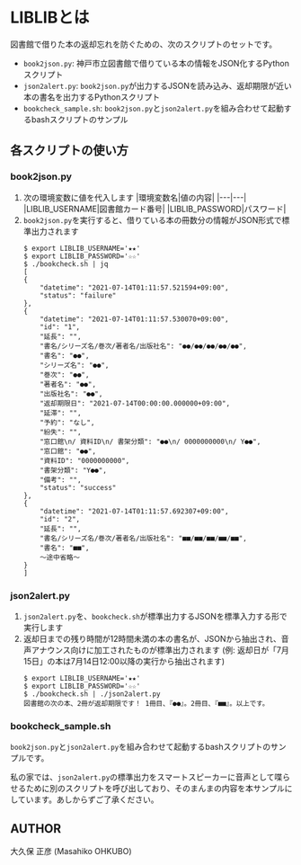 # LIBLIBとは

図書館で借りた本の返却忘れを防ぐための、次のスクリプトのセットです。

- `book2json.py`: 神戸市立図書館で借りている本の情報をJSON化するPythonスクリプト
- `json2alert.py`: `book2json.py`が出力するJSONを読み込み、返却期限が近い本の書名を出力するPythonスクリプト
- `bookcheck_sample.sh`: `book2json.py`と`json2alert.py`を組み合わせて起動するbashスクリプトのサンプル

## 各スクリプトの使い方

### book2json.py

1. 次の環境変数に値を代入します
	|環境変数名|値の内容|
	|---|---|
	|LIBLIB_USERNAME|図書館カード番号|
	|LIBLIB_PASSWORD|パスワード|
2. `book2json.py`を実行すると、借りている本の冊数分の情報がJSON形式で標準出力されます
	```
	$ export LIBLIB_USERNAME='★★'
	$ export LIBLIB_PASSWORD='☆☆'
	$ ./bookcheck.sh | jq
	[
	{
		"datetime": "2021-07-14T01:11:57.521594+09:00",
		"status": "failure"
	},
	{
		"datetime": "2021-07-14T01:11:57.530070+09:00",
		"id": "1",
		"延長": "",
		"書名/シリーズ名/巻次/著者名/出版社名": "●●/●●/●●/●●/●●",
		"書名": "●●",
		"シリーズ名": "●●",
		"巻次": "●●",
		"著者名": "●●",
		"出版社名": "●●",
		"返却期限日": "2021-07-14T00:00:00.000000+09:00",
		"延滞": "",
		"予約": "なし",
		"紛失": "",
		"窓口館\n/ 資料ID\n/ 書架分類": "●●\n/ 0000000000\n/ Y●●",
		"窓口館": "●●",
		"資料ID": "0000000000",
		"書架分類": "Y●●",
		"備考": "",
		"status": "success"
	},
	{
		"datetime": "2021-07-14T01:11:57.692307+09:00",
		"id": "2",
		"延長": "",
		"書名/シリーズ名/巻次/著者名/出版社名": "■■/■■/■■/■■/■■",
		"書名": "■■",
		〜途中省略〜
	}
	]
	```

### json2alert.py

1. `json2alert.py`を、`bookcheck.sh`が標準出力するJSONを標準入力する形で実行します
2. 返却日までの残り時間が12時間未満の本の書名が、JSONから抽出され、音声アナウンス向けに加工されたものが標準出力されます (例: 返却日が「7月15日」の本は7月14日12:00以降の実行から抽出されます)
	```
	$ export LIBLIB_USERNAME='★★'
	$ export LIBLIB_PASSWORD='☆☆'
	$ ./bookcheck.sh | ./json2alert.py 
	図書館の次の本、2冊が返却期限です！ 1冊目、『●●』。2冊目、『■■』。以上です。
	```

### bookcheck_sample.sh

`book2json.py`と`json2alert.py`を組み合わせて起動するbashスクリプトのサンプルです。

私の家では、`json2alert.py`の標準出力をスマートスピーカーに音声として喋らせるために別のスクリプトを呼び出しており、そのまんまの内容を本サンプルにしています。あしからずご了承ください。

## AUTHOR

大久保 正彦 (Masahiko OHKUBO)
